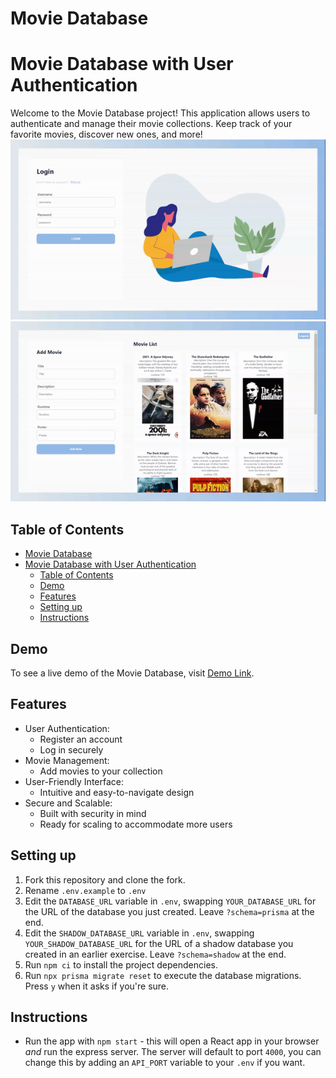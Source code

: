 # Movie Database

# Movie Database with User Authentication

Welcome to the Movie Database project! This application allows users to authenticate and manage their movie collections. Keep track of your favorite movies, discover new ones, and more!
![Login](https://github.com/carolarruda/movieDb/blob/main/src/gifs/login.gif?raw=true)
![addMovie](https://github.com/carolarruda/movieDb/blob/main/src/gifs/addMovie.gif?raw=true)

## Table of Contents
- [Movie Database](#movie-database)
- [Movie Database with User Authentication](#movie-database-with-user-authentication)
  - [Table of Contents](#table-of-contents)
  - [Demo](#demo)
  - [Features](#features)
  - [Setting up](#setting-up)
  - [Instructions](#instructions)

## Demo

To see a live demo of the Movie Database, visit [Demo Link](#your-demo-link).

## Features

- User Authentication:
  - Register an account
  - Log in securely
- Movie Management:
  - Add movies to your collection
- User-Friendly Interface:
  - Intuitive and easy-to-navigate design
- Secure and Scalable:
  - Built with security in mind
  - Ready for scaling to accommodate more users

## Setting up

1. Fork this repository and clone the fork.
2. Rename `.env.example` to `.env`
3. Edit the `DATABASE_URL` variable in `.env`, swapping `YOUR_DATABASE_URL` for the URL of the database you just created. Leave `?schema=prisma` at the end.
4. Edit the `SHADOW_DATABASE_URL` variable in `.env`, swapping `YOUR_SHADOW_DATABASE_URL` for the URL of a shadow database you created in an earlier exercise. Leave `?schema=shadow` at the end.
5. Run `npm ci` to install the project dependencies.
6. Run `npx prisma migrate reset` to execute the database migrations. Press `y` when it asks if you're sure.

## Instructions

- Run the app with `npm start` - this will open a React app in your browser *and* run the express server. The server will default to port `4000`, you can change this by adding an `API_PORT` variable to your `.env` if you want.
